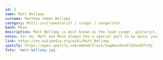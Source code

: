```yaml
---
id: 2
name: Matt Bellamy
surname: Matthew James Bellamy
category: Multi-instrumentalist / singer / songwriter
band: Muse
description: Matt Bellamy is best known as the lead singer, guitarist, pianist, and primary songwriter of the rock band Muse. He is recognised for his eccentric stage persona, wide tenor vocal range and musicianship. He has also released solo compositions.
notes: For me, Matt and Muse always has a special part in my music journey. Through his music, he taught us to see beyond future, to always one step ahead, and just dont give a fuck about anything else. The world will be ready. Not all people, but some people might be ready. "Plug in Baby" and "Sunburn" are among Muse's songs that shaped my younger years.
link: https://en.wikipedia.org/wiki/Matt_Bellamy
spotify: https://open.spotify.com/embed/track/5wq8wceQvaFlOZovDtfr0j
foto: 'matt-bellamy.jpg'
---
```

